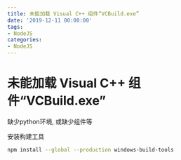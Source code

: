 ```yaml
---
title: 未能加载 Visual C++ 组件“VCBuild.exe”
date: '2019-12-11 00:00:00'
tags:
- NodeJS
categories:
- NodeJS
---
```


# 未能加载 Visual C++ 组件“VCBuild.exe”

缺少python环境, 或缺少组件等

安装构建工具
```bash
npm install --global --production windows-build-tools
```


